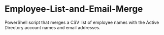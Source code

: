 Employee-List-and-Email-Merge
=============================

PowerShell script that merges a CSV list of employee names with the Active Directory account names and email addresses.
